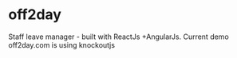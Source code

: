 # off2day
Staff leave manager - built with ReactJs +AngularJs. Current demo off2day.com is using knockoutjs
